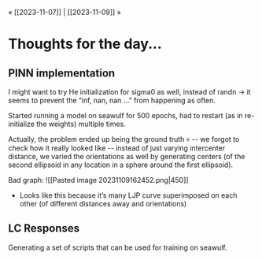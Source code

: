 « [[2023-11-07]] | [[2023-11-09]] » 
# Thoughts for the day...
## PINN implementation
I might want to try He initialization for sigma0 as well, instead of randn → it seems to prevent the “inf, nan, nan …” from happening as often.

Started running a model on seawulf for 500 epochs, had to restart (as in re-initialize the weights) multiple times.

Actually, the problem ended up being the ground truth 💀 -- we forgot to check how it really looked like -- instead of just varying intercenter distance, we varied the orientations as well by generating centers (of the second ellipsoid in any location in a sphere around the first ellipsoid).

Bad graph: 
![[Pasted image 20231109162452.png|450]]
- Looks like this because it’s many LJP curve superimposed on each other (of different distances away and orientations)


## LC Responses
Generating a set of scripts that can be used for training on seawulf.
